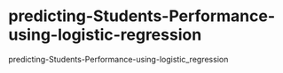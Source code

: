 # predicting-Students-Performance-using-logistic-regression
predicting-Students-Performance-using-logistic_regression
